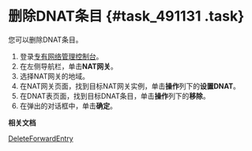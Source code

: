 # 删除DNAT条目 {#task_491131 .task}

您可以删除DNAT条目。

1.  登录[专有网络管理控制台](https://vpcnext.console.aliyun.com/nat/)。
2.  在左侧导航栏，单击**NAT网关**。
3.  选择NAT网关的地域。
4.  在NAT网关页面，找到目标NAT网关实例，单击**操作**列下的**设置DNAT**。
5.  在DNAT表页面，找到目标DNAT条目，单击**操作**列下的**移除**。
6.  在弹出的对话框中，单击**确定**。

**相关文档**  


[DeleteForwardEntry](../../../../../intl.zh-CN/API参考/NAT网关/DeleteForwardEntry.md#)


